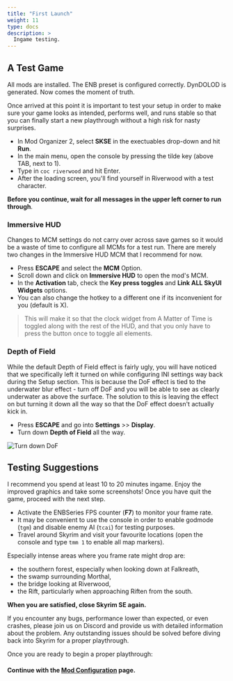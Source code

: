 ```yaml
---
title: "First Launch"
weight: 11
type: docs
description: >
  Ingame testing.
---
```


## A Test Game

All mods are installed. The ENB preset is configured correctly. DynDOLOD is generated. Now comes the moment of truth.

Once arrived at this point it is important to test your setup in order to make sure your game looks as intended, performs well, and runs stable so that you can finally start a new playthrough without a high risk for nasty surprises.

* In Mod Organizer 2, select **SKSE** in the exectuables drop-down and hit **Run**.
* In the main menu, open the console by pressing the tilde key (above TAB, next to 1).
* Type in `coc riverwood` and hit Enter.
* After the loading screen, you'll find yourself in Riverwood with a test character.

**Before you continue, wait for all messages in the upper left corner to run through**.

### Immersive HUD

Changes to MCM settings do not carry over across save games so it would be a waste of time to configure all MCMs for a test run. There are merely two changes in the Immersive HUD MCM that I recommend for now.

- Press **ESCAPE** and select the **MCM** Option.
- Scroll down and click on **Immersive HUD** to open the mod's MCM.
- In the **Activation** tab, check the **Key press toggles** and **Link ALL SkyUI Widgets** options.
- You can also change the hotkey to a different one if its inconvenient for you (default is X).

> This will make it so that the clock widget from A Matter of Time is toggled along with the rest of the HUD, and that you only have to press the button once to toggle all elements.

### Depth of Field

While the default Depth of Field effect is fairly ugly, you will have noticed that we specifically left it turned on while configuring INI settings way back during the Setup section. This is because the DoF effect is tied to the underwater blur effect - turn off DoF and you will be able to see as clearly underwater as above the surface. The solution to this is leaving the effect on but turning it down all the way so that the DoF effect doesn't actually kick in.

* Press **ESCAPE** and go into **Settings** >> **Display**.
* Turn down **Depth of Field** all the way.

![Turn down DoF](/Pictures/tpf/finalisation/turn-down-dof.jpg)

## Testing Suggestions

I recommend you spend at least 10 to 20 minutes ingame. Enjoy the improved graphics and take some screenshots! Once you have quit the game, proceed with the next step.

* Activate the ENBSeries FPS counter (**F7**) to monitor your frame rate.
* It may be convenient to use the console in order to enable godmode (`tgm`) and disable enemy AI (`tcai`) for testing purposes.
* Travel around Skyrim and visit your favourite locations (open the console and type `tmm 1` to enable all map markers).

Especially intense areas where you frame rate might drop are:

* the southern forest, especially when looking down at Falkreath,
* the swamp surrounding Morthal,
* the bridge looking at Riverwood,
* the Rift, particularly when approaching Riften from the south.

**When you are satisfied, close Skyrim SE again.**

If you encounter any bugs, performance lower than expected, or even crashes, please join us on Discord and provide us with detailed information about the problem. Any outstanding issues should be solved before diving back into Skyrim for a proper playthrough.

Once you are ready to begin a proper playthrough:

#### Continue with the [Mod Configuration](/tpf/mod-configuration/) page.